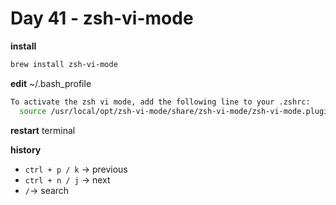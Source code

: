 <!--
 * @Author: Ada J
 * @Date: 2022-07-19 22:11:46
 * @LastEditTime: 2022-07-21 22:03:59
 * @Description: 
-->
# Day 41 - zsh-vi-mode

**install**
```bash
brew install zsh-vi-mode
```
**edit** ~/.bash_profile
```bash
To activate the zsh vi mode, add the following line to your .zshrc:
  source /usr/local/opt/zsh-vi-mode/share/zsh-vi-mode/zsh-vi-mode.plugin.zsh
```
**restart** terminal

**history**
* `ctrl + p / k` -> previous
* `ctrl + n / j` -> next
* `/`-> search
